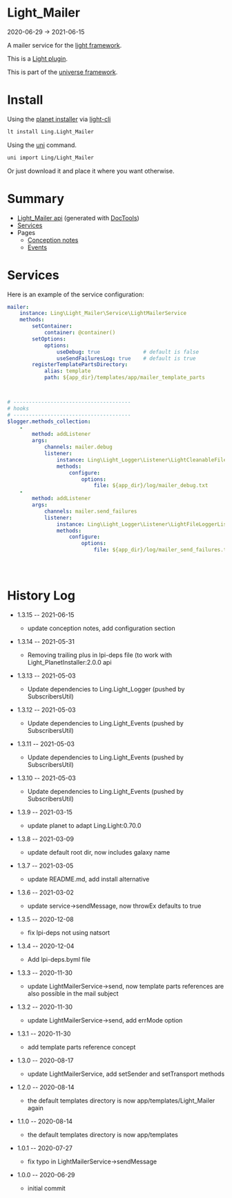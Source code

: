Light_Mailer
===========
2020-06-29 -> 2021-06-15



A mailer service for the [light framework](https://github.com/lingtalfi/Light).


This is a [Light plugin](https://github.com/lingtalfi/Light/blob/master/doc/pages/plugin.md).

This is part of the [universe framework](https://github.com/karayabin/universe-snapshot).


Install
==========
Using the [planet installer](https://github.com/lingtalfi/Light_PlanetInstaller) via [light-cli](https://github.com/lingtalfi/Light_Cli)
```bash
lt install Ling.Light_Mailer
```

Using the [uni](https://github.com/lingtalfi/universe-naive-importer) command.
```bash
uni import Ling/Light_Mailer
```

Or just download it and place it where you want otherwise.






Summary
===========
- [Light_Mailer api](https://github.com/lingtalfi/Light_Mailer/blob/master/doc/api/Ling/Light_Mailer.md) (generated with [DocTools](https://github.com/lingtalfi/DocTools))
- [Services](#services)
- Pages
    - [Conception notes](https://github.com/lingtalfi/Light_Mailer/blob/master/doc/pages/conception-notes.md)
    - [Events](https://github.com/lingtalfi/Light_Mailer/blob/master/doc/pages/events.md)






Services
=========


Here is an example of the service configuration:

```yaml
mailer:
    instance: Ling\Light_Mailer\Service\LightMailerService
    methods:
        setContainer:
            container: @container()
        setOptions:
            options:
                useDebug: true              # default is false
                useSendFailuresLog: true    # default is true
        registerTemplatePartsDirectory:
            alias: template
            path: ${app_dir}/templates/app/mailer_template_parts



# --------------------------------------
# hooks
# --------------------------------------
$logger.methods_collection:
    -
        method: addListener
        args:
            channels: mailer.debug
            listener:
                instance: Ling\Light_Logger\Listener\LightCleanableFileLoggerListener
                methods:
                    configure:
                        options:
                            file: ${app_dir}/log/mailer_debug.txt
    -
        method: addListener
        args:
            channels: mailer.send_failures
            listener:
                instance: Ling\Light_Logger\Listener\LightFileLoggerListener
                methods:
                    configure:
                        options:
                            file: ${app_dir}/log/mailer_send_failures.txt





```



History Log
=============

- 1.3.15 -- 2021-06-15

    - update conception notes, add configuration section

- 1.3.14 -- 2021-05-31

    - Removing trailing plus in lpi-deps file (to work with Light_PlanetInstaller:2.0.0 api

- 1.3.13 -- 2021-05-03

    - Update dependencies to Ling.Light_Logger (pushed by SubscribersUtil)

- 1.3.12 -- 2021-05-03

    - Update dependencies to Ling.Light_Events (pushed by SubscribersUtil)

- 1.3.11 -- 2021-05-03

    - Update dependencies to Ling.Light_Events (pushed by SubscribersUtil)

- 1.3.10 -- 2021-05-03

    - Update dependencies to Ling.Light_Events (pushed by SubscribersUtil)

- 1.3.9 -- 2021-03-15

    - update planet to adapt Ling.Light:0.70.0

- 1.3.8 -- 2021-03-09

    - update default root dir, now includes galaxy name
  
- 1.3.7 -- 2021-03-05

    - update README.md, add install alternative

- 1.3.6 -- 2021-03-02

    - update service->sendMessage, now throwEx defaults to true
  
- 1.3.5 -- 2020-12-08

    - fix lpi-deps not using natsort

- 1.3.4 -- 2020-12-04

    - Add lpi-deps.byml file

- 1.3.3 -- 2020-11-30

    - update LightMailerService->send, now template parts references are also possible in the mail subject
    
- 1.3.2 -- 2020-11-30

    - update LightMailerService->send, add errMode option
    
- 1.3.1 -- 2020-11-30

    - add template parts reference concept
    
- 1.3.0 -- 2020-08-17

    - update LightMailerService, add setSender and setTransport methods
    
- 1.2.0 -- 2020-08-14

    - the default templates directory is now app/templates/Light_Mailer again
    
- 1.1.0 -- 2020-08-14

    - the default templates directory is now app/templates
    
- 1.0.1 -- 2020-07-27

    - fix typo in LightMailerService->sendMessage
    
    
- 1.0.0 -- 2020-06-29

    - initial commit